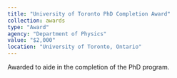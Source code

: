```yaml
---
title: "University of Toronto PhD Completion Award"
collection: awards
type: "Award"
agency: "Department of Physics"
value: "$2,000"
location: "University of Toronto, Ontario"
---
```

Awarded to aide in the completion of the PhD program.
